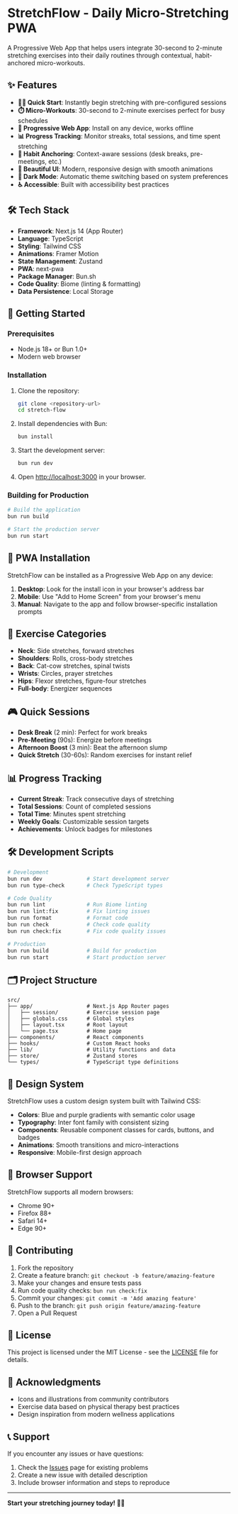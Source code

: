 # StretchFlow - Daily Micro-Stretching PWA

A Progressive Web App that helps users integrate 30-second to 2-minute stretching exercises into their daily routines through contextual, habit-anchored micro-workouts.

## ✨ Features

- **🏃‍♂️ Quick Start**: Instantly begin stretching with pre-configured sessions
- **⏱️ Micro-Workouts**: 30-second to 2-minute exercises perfect for busy schedules
- **📱 Progressive Web App**: Install on any device, works offline
- **📊 Progress Tracking**: Monitor streaks, total sessions, and time spent stretching
- **🎯 Habit Anchoring**: Context-aware sessions (desk breaks, pre-meetings, etc.)
- **🎨 Beautiful UI**: Modern, responsive design with smooth animations
- **🌙 Dark Mode**: Automatic theme switching based on system preferences
- **♿ Accessible**: Built with accessibility best practices

## 🛠️ Tech Stack

- **Framework**: Next.js 14 (App Router)
- **Language**: TypeScript
- **Styling**: Tailwind CSS
- **Animations**: Framer Motion
- **State Management**: Zustand
- **PWA**: next-pwa
- **Package Manager**: Bun.sh
- **Code Quality**: Biome (linting & formatting)
- **Data Persistence**: Local Storage

## 🚀 Getting Started

### Prerequisites

- Node.js 18+ or Bun 1.0+
- Modern web browser

### Installation

1. Clone the repository:

   ```bash
   git clone <repository-url>
   cd stretch-flow
   ```

2. Install dependencies with Bun:

   ```bash
   bun install
   ```

3. Start the development server:

   ```bash
   bun run dev
   ```

4. Open [http://localhost:3000](http://localhost:3000) in your browser.

### Building for Production

```bash
# Build the application
bun run build

# Start the production server
bun run start
```

## 📱 PWA Installation

StretchFlow can be installed as a Progressive Web App on any device:

1. **Desktop**: Look for the install icon in your browser's address bar
2. **Mobile**: Use "Add to Home Screen" from your browser's menu
3. **Manual**: Navigate to the app and follow browser-specific installation prompts

## 🎯 Exercise Categories

- **Neck**: Side stretches, forward stretches
- **Shoulders**: Rolls, cross-body stretches
- **Back**: Cat-cow stretches, spinal twists
- **Wrists**: Circles, prayer stretches
- **Hips**: Flexor stretches, figure-four stretches
- **Full-body**: Energizer sequences

## 🎮 Quick Sessions

- **Desk Break** (2 min): Perfect for work breaks
- **Pre-Meeting** (90s): Energize before meetings
- **Afternoon Boost** (3 min): Beat the afternoon slump
- **Quick Stretch** (30-60s): Random exercises for instant relief

## 📊 Progress Tracking

- **Current Streak**: Track consecutive days of stretching
- **Total Sessions**: Count of completed sessions
- **Total Time**: Minutes spent stretching
- **Weekly Goals**: Customizable session targets
- **Achievements**: Unlock badges for milestones

## 🛠️ Development Scripts

```bash
# Development
bun run dev              # Start development server
bun run type-check       # Check TypeScript types

# Code Quality
bun run lint             # Run Biome linting
bun run lint:fix         # Fix linting issues
bun run format           # Format code
bun run check            # Check code quality
bun run check:fix        # Fix code quality issues

# Production
bun run build            # Build for production
bun run start            # Start production server
```

## 🗂️ Project Structure

```
src/
├── app/                 # Next.js App Router pages
│   ├── session/         # Exercise session page
│   ├── globals.css      # Global styles
│   ├── layout.tsx       # Root layout
│   └── page.tsx         # Home page
├── components/          # React components
├── hooks/               # Custom React hooks
├── lib/                 # Utility functions and data
├── store/               # Zustand stores
└── types/               # TypeScript type definitions
```

## 🎨 Design System

StretchFlow uses a custom design system built with Tailwind CSS:

- **Colors**: Blue and purple gradients with semantic color usage
- **Typography**: Inter font family with consistent sizing
- **Components**: Reusable component classes for cards, buttons, and badges
- **Animations**: Smooth transitions and micro-interactions
- **Responsive**: Mobile-first design approach

## 📱 Browser Support

StretchFlow supports all modern browsers:

- Chrome 90+
- Firefox 88+
- Safari 14+
- Edge 90+

## 🤝 Contributing

1. Fork the repository
2. Create a feature branch: `git checkout -b feature/amazing-feature`
3. Make your changes and ensure tests pass
4. Run code quality checks: `bun run check:fix`
5. Commit your changes: `git commit -m 'Add amazing feature'`
6. Push to the branch: `git push origin feature/amazing-feature`
7. Open a Pull Request

## 📄 License

This project is licensed under the MIT License - see the [LICENSE](LICENSE) file for details.

## 🙏 Acknowledgments

- Icons and illustrations from community contributors
- Exercise data based on physical therapy best practices
- Design inspiration from modern wellness applications

## 📞 Support

If you encounter any issues or have questions:

1. Check the [Issues](../../issues) page for existing problems
2. Create a new issue with detailed description
3. Include browser information and steps to reproduce

---

**Start your stretching journey today! 🧘‍♀️**
